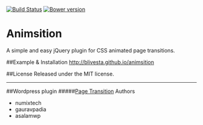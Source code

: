 [![Build Status](https://travis-ci.org/blivesta/animsition.svg?branch=master)](https://travis-ci.org/blivesta/animsition)
[![Bower version](https://badge.fury.io/bo/animsition.svg)](http://badge.fury.io/bo/animsition) 

Animsition
==================

A simple and easy jQuery plugin for CSS animated page transitions. 

##Example & Installation
http://blivesta.github.io/animsition

##License
Released under the MIT license.


---


##Wordpress plugin
#####[Page Transition](http://wordpress.org/plugins/page-transition/ "Page Transition")
Authors

- numixtech
- gauravpadia
- asalamwp
